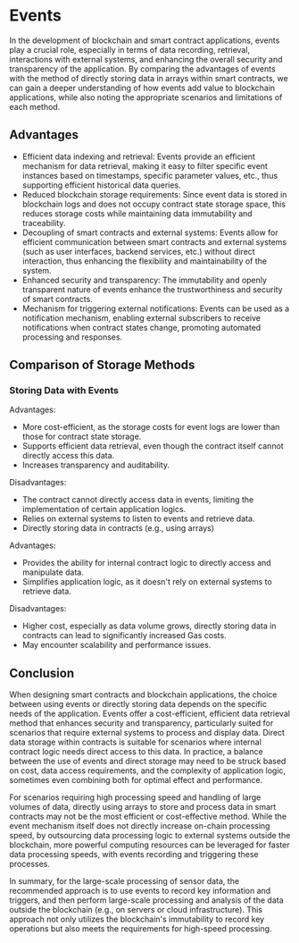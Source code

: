 # Events

In the development of blockchain and smart contract applications, events play a crucial role, especially in terms of data recording, retrieval, interactions with external systems, and enhancing the overall security and transparency of the application. By comparing the advantages of events with the method of directly storing data in arrays within smart contracts, we can gain a deeper understanding of how events add value to blockchain applications, while also noting the appropriate scenarios and limitations of each method.

## Advantages

- Efficient data indexing and retrieval: Events provide an efficient mechanism for data retrieval, making it easy to filter specific event instances based on timestamps, specific parameter values, etc., thus supporting efficient historical data queries.
- Reduced blockchain storage requirements: Since event data is stored in blockchain logs and does not occupy contract state storage space, this reduces storage costs while maintaining data immutability and traceability.
- Decoupling of smart contracts and external systems: Events allow for efficient communication between smart contracts and external systems (such as user interfaces, backend services, etc.) without direct interaction, thus enhancing the flexibility and maintainability of the system.
- Enhanced security and transparency: The immutability and openly transparent nature of events enhance the trustworthiness and security of smart contracts.
- Mechanism for triggering external notifications: Events can be used as a notification mechanism, enabling external subscribers to receive notifications when contract states change, promoting automated processing and responses.

## Comparison of Storage Methods

### Storing Data with Events

Advantages:

- More cost-efficient, as the storage costs for event logs are lower than those for contract state storage.
- Supports efficient data retrieval, even though the contract itself cannot directly access this data.
- Increases transparency and auditability.

Disadvantages:

- The contract cannot directly access data in events, limiting the implementation of certain application logics.
- Relies on external systems to listen to events and retrieve data.
- Directly storing data in contracts (e.g., using arrays)

Advantages:

- Provides the ability for internal contract logic to directly access and manipulate data.
- Simplifies application logic, as it doesn't rely on external systems to retrieve data.

Disadvantages:

- Higher cost, especially as data volume grows, directly storing data in contracts can lead to significantly increased Gas costs.
- May encounter scalability and performance issues.

## Conclusion

When designing smart contracts and blockchain applications, the choice between using events or directly storing data depends on the specific needs of the application. Events offer a cost-efficient, efficient data retrieval method that enhances security and transparency, particularly suited for scenarios that require external systems to process and display data. Direct data storage within contracts is suitable for scenarios where internal contract logic needs direct access to this data. In practice, a balance between the use of events and direct storage may need to be struck based on cost, data access requirements, and the complexity of application logic, sometimes even combining both for optimal effect and performance.

For scenarios requiring high processing speed and handling of large volumes of data, directly using arrays to store and process data in smart contracts may not be the most efficient or cost-effective method. While the event mechanism itself does not directly increase on-chain processing speed, by outsourcing data processing logic to external systems outside the blockchain, more powerful computing resources can be leveraged for faster data processing speeds, with events recording and triggering these processes.

In summary, for the large-scale processing of sensor data, the recommended approach is to use events to record key information and triggers, and then perform large-scale processing and analysis of the data outside the blockchain (e.g., on servers or cloud infrastructure). This approach not only utilizes the blockchain's immutability to record key operations but also meets the requirements for high-speed processing.